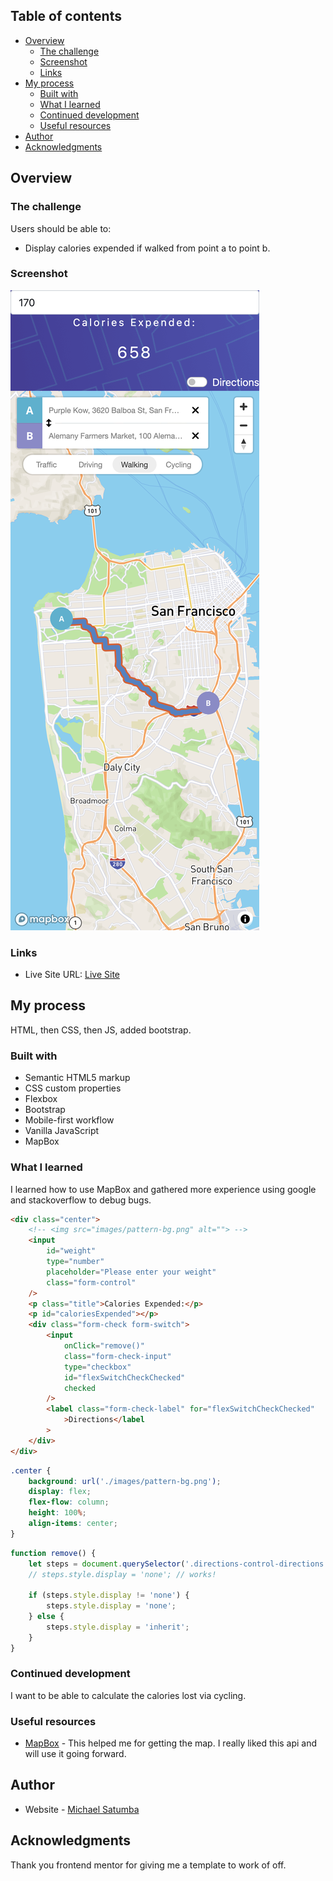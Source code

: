 <!-- # Frontend Mentor - IP address tracker solution

This is a solution to the [IP address tracker challenge on Frontend Mentor](https://www.frontendmentor.io/challenges/ip-address-tracker-I8-0yYAH0). Frontend Mentor challenges help you improve your coding skills by building realistic projects. -->

## Table of contents

- [Overview](#overview)
  - [The challenge](#the-challenge)
  - [Screenshot](#screenshot)
  - [Links](#links)
- [My process](#my-process)
  - [Built with](#built-with)
  - [What I learned](#what-i-learned)
  - [Continued development](#continued-development)
  - [Useful resources](#useful-resources)
- [Author](#author)
- [Acknowledgments](#acknowledgments)

<!-- **Note: Delete this note and update the table of contents based on what sections you keep.** -->

## Overview

### The challenge

Users should be able to:

- Display calories expended if walked from point a to point b.

### Screenshot

![](<./images/calorie-map-web.vercel.app_(iPhone%2012%20Pro)%20(1).png>)

<!-- Add a screenshot of your solution. The easiest way to do this is to use Firefox to view your project, right-click the page and select "Take a Screenshot". You can choose either a full-height screenshot or a cropped one based on how long the page is. If it's very long, it might be best to crop it.

Alternatively, you can use a tool like [FireShot](https://getfireshot.com/) to take the screenshot. FireShot has a free option, so you don't need to purchase it.

Then crop/optimize/edit your image however you like, add it to your project, and update the file path in the image above. -->

<!-- **Note: Delete this note and the paragraphs above when you add your screenshot. If you prefer not to add a screenshot, feel free to remove this entire section.** -->

### Links

<!-- - Solution URL: [Add solution URL here](https://your-solution-url.com) -->

- Live Site URL: [Live Site](https://calorie-map-web.vercel.app/)

## My process

HTML, then CSS, then JS, added bootstrap.

### Built with

- Semantic HTML5 markup
- CSS custom properties
- Flexbox
- Bootstrap
- Mobile-first workflow
- Vanilla JavaScript
- MapBox

### What I learned

I learned how to use MapBox and gathered more experience using google and stackoverflow to debug bugs.

<!-- Use this section to recap over some of your major learnings while working through this project. Writing these out and providing code samples of areas you want to highlight is a great way to reinforce your own knowledge. -->

<!-- To see how you can add code snippets, see below: -->

```html
<div class="center">
	<!-- <img src="images/pattern-bg.png" alt=""> -->
	<input
		id="weight"
		type="number"
		placeholder="Please enter your weight"
		class="form-control"
	/>
	<p class="title">Calories Expended:</p>
	<p id="caloriesExpended"></p>
	<div class="form-check form-switch">
		<input
			onClick="remove()"
			class="form-check-input"
			type="checkbox"
			id="flexSwitchCheckChecked"
			checked
		/>
		<label class="form-check-label" for="flexSwitchCheckChecked"
			>Directions</label
		>
	</div>
</div>
```

```css
.center {
	background: url('./images/pattern-bg.png');
	display: flex;
	flex-flow: column;
	height: 100%;
	align-items: center;
}
```

```js
function remove() {
	let steps = document.querySelector('.directions-control-directions');
	// steps.style.display = 'none'; // works!

	if (steps.style.display != 'none') {
		steps.style.display = 'none';
	} else {
		steps.style.display = 'inherit';
	}
}
```

<!-- If you want more help with writing markdown, we'd recommend checking out [The Markdown Guide](https://www.markdownguide.org/) to learn more. -->

<!-- **Note: Delete this note and the content within this section and replace with your own learnings.** -->

### Continued development

<!-- Use this section to outline areas that you want to continue focusing on in future projects. These could be concepts you're still not completely comfortable with or techniques you found useful that you want to refine and perfect. -->

I want to be able to calculate the calories lost via cycling.

<!-- **Note: Delete this note and the content within this section and replace with your own plans for continued development.** -->

### Useful resources

- [MapBox](https://www.mapbox.com/) - This helped me for getting the map. I really liked this api and will use it going forward.
<!-- - [Example resource 2](https://www.example.com) - This is an amazing article which helped me finally understand XYZ. I'd recommend it to anyone still learning this concept.

**Note: Delete this note and replace the list above with resources that helped you during the challenge. These could come in handy for anyone viewing your solution or for yourself when you look back on this project in the future.** -->

## Author

- Website - [Michael Satumba](https://mkeport.vercel.app/)
<!-- - Frontend Mentor - [@yourusername](https://www.frontendmentor.io/profile/yourusername)
- Twitter - [@yourusername](https://www.twitter.com/yourusername) -->

<!-- **Note: Delete this note and add/remove/edit lines above based on what links you'd like to share.** -->

## Acknowledgments

<!-- This is where you can give a hat tip to anyone who helped you out on this project. Perhaps you worked in a team or got some inspiration from someone else's solution. This is the perfect place to give them some credit. -->

Thank you frontend mentor for giving me a template to work of off.

<!-- **Note: Delete this note and edit this section's content as necessary. If you completed this challenge by yourself, feel free to delete this section entirely.** -->
